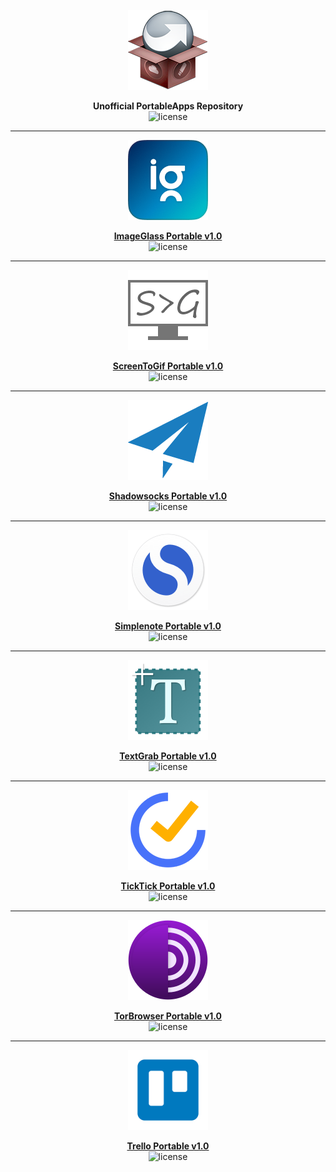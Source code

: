 <div align="center">
	<p><a href="https://github.com/xmha97/PortableApps/releases/"><img src="docs/appicon_128.png" width="128" alt="PortableApps" /></a>
	</p><b>Unofficial PortableApps Repository</b></a>
	<br/>
	<img src="https://img.shields.io/github/license/xmha97/PortableApps" alt="license" />
	<hr/>
	<p><a href="https://github.com/xmha97/PortableApps/releases/tag/ImageGlass-v2.21"><img src="ImageGlassPortable/App/AppInfo/appicon_128.png" width="128" alt="ImageGlass" /></a></p>
	<a href="https://github.com/xmha97/PortableApps/releases/tag/ImageGlass-v2.21"><b>ImageGlass Portable v1.0</b></a>
	<br/>
	<img src="https://img.shields.io/github/license/xmha97/PortableApps" alt="license" />
	<hr/>
	<p><a href="https://github.com/xmha97/PortableApps/releases/tag/ScreenToGif-v2.21"><img src="ScreenToGifPortable/App/AppInfo/appicon_128.png" width="128" alt="ScreenToGif" /></a></p>
	<a href="https://github.com/xmha97/PortableApps/releases/tag/ScreenToGif-v2.21"><b>ScreenToGif Portable v1.0</b></a>
	<br/>
	<img src="https://img.shields.io/github/license/xmha97/PortableApps" alt="license" />
	<hr/>
	<p><a href="https://github.com/xmha97/PortableApps/releases/tag/ScreenToGif-v2.21"><img src="ShadowsocksPortable/App/AppInfo/appicon_128.png" width="128" alt="ScreenToGif" /></a></p>
	<a href="https://github.com/xmha97/PortableApps/releases/tag/ScreenToGif-v2.21"><b>Shadowsocks Portable v1.0</b></a>
	<br/>
	<img src="https://img.shields.io/github/license/xmha97/PortableApps" alt="license" />
	<hr/>
	<p><a href="https://github.com/xmha97/PortableApps/releases/tag/Simplenote-v2.21"><img src="SimplenotePortable/App/AppInfo/appicon_128.png" width="128" alt="Simplenote" /></a></p>
	<a href="https://github.com/xmha97/PortableApps/releases/tag/Simplenote-v2.21"><b>Simplenote Portable v1.0</b></a>
	<br/>
	<img src="https://img.shields.io/github/license/xmha97/PortableApps" alt="license" />
	<hr/>
	<p><a href="https://github.com/xmha97/PortableApps/releases/tag/TextGrab-v2.21"><img src="TextGrabPortable/App/AppInfo/appicon_128.png" width="128" alt="TextGrab" /></a></p>
	<a href="https://github.com/xmha97/PortableApps/releases/tag/TextGrab-v2.21"><b>TextGrab Portable v1.0</b></a>
	<br/>
	<img src="https://img.shields.io/github/license/xmha97/PortableApps" alt="license" />
	<hr/>
	<p><a href="https://github.com/xmha97/PortableApps/releases/tag/TickTick-v2.21"><img src="TickTickPortable/App/AppInfo/appicon_128.png" width="128" alt="TickTick" /></a></p>
	<a href="https://github.com/xmha97/PortableApps/releases/tag/TickTick-v2.21"><b>TickTick Portable v1.0</b></a>
	<br/>
	<img src="https://img.shields.io/github/license/xmha97/PortableApps" alt="license" />
	<hr/>
	<p><a href="https://github.com/xmha97/PortableApps/releases/tag/TorBrowser-v2.21"><img src="TorBrowserPortable/App/AppInfo/appicon_128.png" width="128" alt="TorBrowser" /></a></p>
	<a href="https://github.com/xmha97/PortableApps/releases/tag/TorBrowser-v2.21"><b>TorBrowser Portable v1.0</b></a>
	<br/>
	<img src="https://img.shields.io/github/license/xmha97/PortableApps" alt="license" />
	<hr/>
	<p><a href="https://github.com/xmha97/PortableApps/releases/tag/Trello-v2.21"><img src="TrelloPortable/App/AppInfo/appicon_128.png" width="128" alt="Trello" /></a></p>
	<a href="https://github.com/xmha97/PortableApps/releases/tag/Trello-v2.21"><b>Trello Portable v1.0</b></a>
	<br/>
	<img src="https://img.shields.io/github/license/xmha97/PortableApps" alt="license" />
</div>
